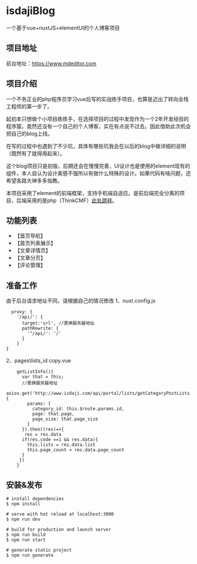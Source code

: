 # isdajiBlog

一个基于vue+nuxtJS+elementUI的个人博客项目

## 项目地址
前台地址：<https://www.mdeditor.com>

## 项目介绍
一个不务正业的php程序员学习vue后写的实战练手项目，也算是迈出了转向全栈工程师的第一步了。

起初本只想做个小项目练练手，在选择项目的过程中发现作为一个2年开发经验的程序猿，竟然还没有一个自己的个人博客，实在有点说不过去。因此借助此次机会把自己的blog上线。

在写的过程中也遇到了不少坑，具体有哪些坑我会在以后的blog中做详细的说明（既然有了就得用起来）。

这个blog项目只是初版，后期还会在慢慢完善，UI设计也是使用的element现有的组件，本人自认为设计美感不强所以有做什么特殊的设计。如果代码有啥问题，还希望各路大神多多指教。

本项目采用了element的前端框架，支持手机端自适应。是前后端完全分离的项目，后端采用的是php（ThinkCMF）[此处跳转](https://gitee.com/yangyigit/personal_blog)。

## 功能列表

- 【首页导航】
- 【首页列表展示】
- 【文章详情页】
- 【文章分页】
- 【评论管理】

## 准备工作
由于后台请求地址不同，请根据自己的情况修改
1、nuxt.config.js
```
  proxy: {
    '/api/': {
      target:'url', //更换服务器地址
      pathRewrite: {
        '^/api/': '/'
      }
    }
}
```
2、pages\lists\_id copy.vue
```
    getListInfo(){
      var that = this;
      //更换服务器地址
     axios.get('http://www.isdaji.com/api/portal/lists/getCategoryPostLists', {
        params: {
          category_id: this.$route.params.id,
          page: that.page,
          page_size: that.page_size
        }
      }).then((res)=>{
       res = res.data
      if(res.code ==1 && res.data){
        this.lists = res.data.list
        this.page_count = res.data.page_count
      }
     })
    }
```


## 安装&发布

```
# install dependencies
$ npm install

# serve with hot reload at localhost:3000
$ npm run dev

# build for production and launch server
$ npm run build
$ npm run start

# generate static project
$ npm run generate
```
